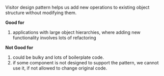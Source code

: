 Visitor design pattern helps us add new operations to existing object structure without modifying them.

**Good for**
1. applications with large object hierarchies, where adding new functionality involves lots of refactoring

**Not Good for**
1. could be bulky and lots of boilerplate code.
2. if some component is not designed to support the pattern, we cannot use it, if not allowed to change original code.